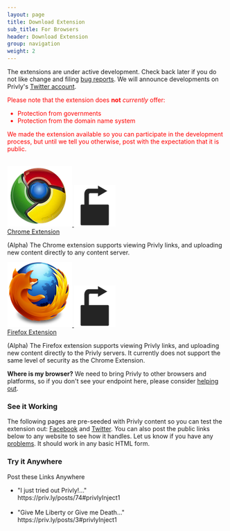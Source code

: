```yaml
---
layout: page
title: Download Extension
sub_title: For Browsers
header: Download Extension
group: navigation
weight: 2
---
```


The extensions are under active development. Check back later if you do not like change and filing [bug reports](http://www.privly.org/content/bug-report). We will announce developments on Privly's [Twitter account](https://twitter.com/Privly).

<div style="color:#FF0000">
    
  <p>
    Please note that the extension does <strong>not</strong> <span style="font-style:italic;">currently</span> offer:
    <ul>
      <li>Protection from governments</li>
      <li>Protection from the domain name system</li>
    </ul>
  </p>

  <p>We made the extension available so you can participate in the development process, but until we tell you otherwise, post with the expectation that it is public.</p>

</div>  

<br/>

<div class="row">
  <div class="col-lg-6 col-md-6 col-sm-6 col-xs-12 text-center">
    <a href="https://chrome.google.com/webstore/detail/pkokikcdapfpkkkjpdaamjanniaempol" class="privly-browser-combo">
      <img src="/assets/images/chrome_logo_150.png" class="browser-icon" />
      <img src="/assets/images/icons/icon_96.png" class="privly-icon" />
    </a>
    <br/>
    <a href="https://chrome.google.com/webstore/detail/pkokikcdapfpkkkjpdaamjanniaempol">Chrome Extension</a>
    <br/>
    <p class="text-left">(Alpha) The Chrome extension supports viewing Privly links, and uploading new content directly to any content server.</p>
  </div>
  <div class="col-lg-6 col-md-6 col-sm-6 col-xs-12 text-center">
     <a href="https://addons.mozilla.org/en-US/firefox/addon/privly/" class="privly-browser-combo">
      <img src="/assets/images/firefox_logo_150.png" class="browser-icon" />
      <img src="/assets/images/icons/icon_96.png" class="privly-icon" />
    </a>
    <br/>
     <a href="https://addons.mozilla.org/en-US/firefox/addon/privly/">Firefox Extension</a>
    <br/>
     <p class="text-left">(Alpha) The Firefox extension supports viewing Privly links, and uploading new content directly to the Privly servers. It currently does not support the same level of security as the Chrome Extension.</p>
  </div>
</div>

**Where is my browser?** We need to bring Privly to other browsers and platforms, so if you don't see your endpoint here, please consider [helping out](http://www.privly.org/content/how-get-started).




<div class="row">
  <div class="col-lg-6 col-md-6 col-sm-6 col-xs-12">
    <h3>See it Working</h3>
    <p>The following pages are pre-seeded with Privly content so you can test the extension out: 
      <a href="https://www.facebook.com/profile.php?id=100002254562518">Facebook</a> and <a href="https://twitter.com/PrivlyTest">Twitter</a>. You can also post the public links below to any website to see how it handles. Let us know if you have any <a href="http://www.privly.org/content/bug-report">problems</a>. It should work in any basic HTML form.</p>
  </div>
  <div class="col-lg-6 col-md-6 col-sm-6 col-xs-12">
    <h3>Try it Anywhere</h3>
    <p>
      Post these Links Anywhere
      <ul>
          <li>"I just tried out Privly!..." <br/>https://priv.ly/posts/74#privlyInject1</li>
          <br/>
          <li>"Give Me Liberty or Give me Death..." <br/>https://priv.ly/posts/3#privlyInject1</li>
      </ul>
    </p>
  </div>
</div>
